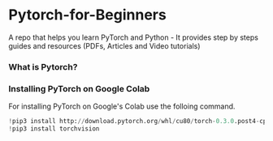 # Pytorch-for-Beginners
A repo that helps you learn PyTorch and Python - It provides step by steps guides and resources (PDFs, Articles and Video tutorials)


### What is Pytorch?

### Installing PyTorch on Google Colab
For installing PyTorch on Google's Colab use the folloing command.

```python
!pip3 install http://download.pytorch.org/whl/cu80/torch-0.3.0.post4-cp36-cp36m-linux_x86_64.whl 
!pip3 install torchvision

```
